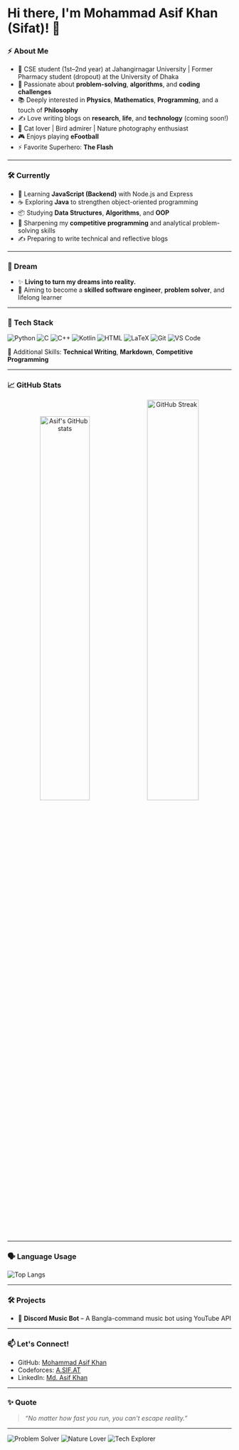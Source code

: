 # Hi there, I'm Mohammad Asif Khan (Sifat)! 👋

### ⚡ About Me
- 🚀 CSE student (1st–2nd year) at Jahangirnagar University | Former Pharmacy student (dropout) at the University of Dhaka
- 🧠 Passionate about **problem-solving**, **algorithms**, and **coding challenges**
- 📚 Deeply interested in **Physics**, **Mathematics**, **Programming**, and a touch of **Philosophy**
- ✍️ Love writing blogs on **research**, **life**, and **technology** (coming soon!)
- 🐾 Cat lover | Bird admirer | Nature photography enthusiast
- 🎮 Enjoys playing **eFootball**
- ⚡ Favorite Superhero: **The Flash**

---

### 🛠️ Currently
- 📖 Learning **JavaScript (Backend)** with Node.js and Express
- ☕ Exploring **Java** to strengthen object-oriented programming
- 📦 Studying **Data Structures**, **Algorithms**, and **OOP**
- 🧠 Sharpening my **competitive programming** and analytical problem-solving skills
- ✍️ Preparing to write technical and reflective blogs

---

### 🌟 Dream
- ✨ **Living to turn my dreams into reality.**
- 🎯 Aiming to become a **skilled software engineer**, **problem solver**, and lifelong learner

---

### 🧰 Tech Stack

![Python](https://img.shields.io/badge/Python-3776AB?style=for-the-badge&logo=python&logoColor=white)
![C](https://img.shields.io/badge/C-00599C?style=for-the-badge&logo=c&logoColor=white)
![C++](https://img.shields.io/badge/C++-00599C?style=for-the-badge&logo=cplusplus&logoColor=white)
![Kotlin](https://img.shields.io/badge/Kotlin-0095D5?style=for-the-badge&logo=kotlin&logoColor=white)
![HTML](https://img.shields.io/badge/HTML5-E34F26?style=for-the-badge&logo=html5&logoColor=white)
![LaTeX](https://img.shields.io/badge/LaTeX-008080?style=for-the-badge&logo=latex&logoColor=white)
![Git](https://img.shields.io/badge/Git-F05032?style=for-the-badge&logo=git&logoColor=white)
![VS Code](https://img.shields.io/badge/VSCode-007ACC?style=for-the-badge&logo=visual-studio-code&logoColor=white)

📝 Additional Skills: **Technical Writing**, **Markdown**, **Competitive Programming**

---

### 📈 GitHub Stats

<p align="center">
  <img src="https://github-readme-stats.vercel.app/api?username=thehav0k&show_icons=true&theme=radical" alt="Asif's GitHub stats" width="47%" />
  <img src="https://github-readme-streak-stats.herokuapp.com/?user=thehav0k&theme=radical" alt="GitHub Streak" width="48%" />
</p>

---

### 🗣️ Language Usage

![Top Langs](https://github-readme-stats.vercel.app/api/top-langs/?username=thehav0k&layout=compact&langs_count=10&theme=radical)

---

### 🛠️ Projects

- 🎵 **Discord Music Bot** – A Bangla-command music bot using YouTube API

---

### 📫 Let's Connect!

- GitHub: [Mohammad Asif Khan](https://github.com/thehav0k)
- Codeforces: [A.SIF.AT](https://codeforces.com/profile/A.SIF.AT)
- LinkedIn: [Md. Asif Khan](https://www.linkedin.com/in/mdasifkhansifat/)

---

### ✨ Quote

> _“No matter how fast you run, you can't escape reality.”_ 

---

![Problem Solver](https://img.shields.io/badge/-Problem%20Solver-blueviolet?style=for-the-badge)
![Nature Lover](https://img.shields.io/badge/-Nature%20Lover-228B22?style=for-the-badge)
![Tech Explorer](https://img.shields.io/badge/-Tech%20Explorer-FFA500?style=for-the-badge)
